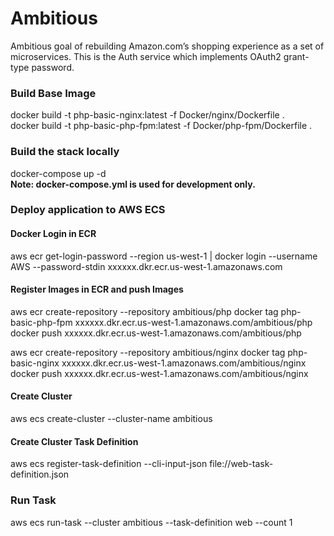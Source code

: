 # Ambitious
Ambitious goal of rebuilding Amazon.com’s shopping experience as a set of microservices.
This is the Auth service which implements OAuth2 grant-type password.

### Build Base Image
docker build -t php-basic-nginx:latest -f Docker/nginx/Dockerfile .<br>
docker build -t php-basic-php-fpm:latest -f Docker/php-fpm/Dockerfile .<br>

### Build the stack locally
docker-compose up -d <br>
__Note: docker-compose.yml is used for development only.__

### Deploy application to AWS ECS
#### Docker Login in ECR
aws ecr get-login-password --region us-west-1 | docker login --username AWS --password-stdin xxxxxx.dkr.ecr.us-west-1.amazonaws.com

#### Register Images in ECR and push Images
aws ecr create-repository --repository ambitious/php
docker tag php-basic-php-fpm xxxxxx.dkr.ecr.us-west-1.amazonaws.com/ambitious/php
docker push xxxxxx.dkr.ecr.us-west-1.amazonaws.com/ambitious/php

aws ecr create-repository --repository ambitious/nginx
docker tag php-basic-nginx xxxxxx.dkr.ecr.us-west-1.amazonaws.com/ambitious/nginx
docker push xxxxxx.dkr.ecr.us-west-1.amazonaws.com/ambitious/nginx

#### Create Cluster
aws ecs create-cluster --cluster-name ambitious

#### Create Cluster Task Definition
aws ecs register-task-definition --cli-input-json file://web-task-definition.json

### Run Task
aws ecs run-task --cluster ambitious --task-definition web --count 1

